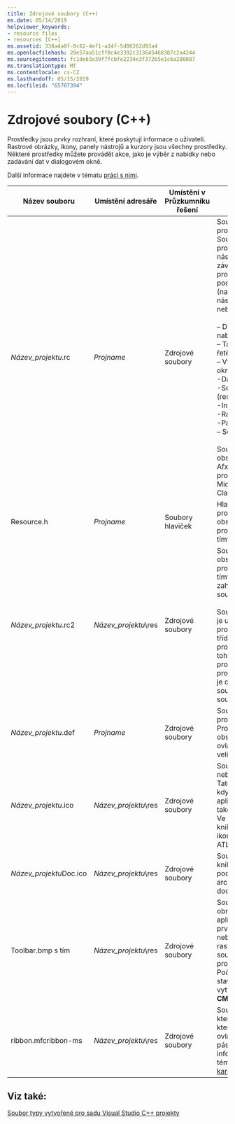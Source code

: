 ```yaml
---
title: Zdrojové soubory (C++)
ms.date: 05/14/2019
helpviewer_keywords:
- resource files
- resources [C++]
ms.assetid: 338a4a0f-0c62-4ef1-a34f-5d86262d93a4
ms.openlocfilehash: 20e57aa51cff8c4e3392c313645468387c2a4244
ms.sourcegitcommit: fc1de63a39f7fcbfe2234e3f372b5e1c6a286087
ms.translationtype: MT
ms.contentlocale: cs-CZ
ms.lasthandoff: 05/15/2019
ms.locfileid: "65707394"
---
```

# <a name="resource-files-c"></a>Zdrojové soubory (C++)

Prostředky jsou prvky rozhraní, které poskytují informace o uživateli. Rastrové obrázky, ikony, panely nástrojů a kurzory jsou všechny prostředky. Některé prostředky můžete provádět akce, jako je výběr z nabídky nebo zadávání dat v dialogovém okně.

 Další informace najdete v tématu [práci s nimi](../../windows/working-with-resource-files.md).

|Název souboru|Umístění adresáře|Umístění v Průzkumníku řešení|Popis|
|---------------|------------------------|--------------------------------|-----------------|
|*Název_projektu*.rc|*Projname*|Zdrojové soubory|Soubor skriptu prostředků pro projekt. Soubor skriptu prostředků obsahuje následující příkaz, v závislosti na typu projektu a vybrané podpory pro projekt (například panely nástrojů, dialogová okna nebo HTML):<br /><br />– Definice výchozí nabídky.<br />– Tabulky akcelerátoru a řetězců.<br />– Výchozí **o** dialogové okno.<br />-Další dialogová okna.<br />-Soubor ikony (res\\*název_projektu*ICO).<br />-Informace o version.<br />-Rastrových obrázků.<br />-Panel nástrojů.<br />– Soubory HTML.<br /><br /> Soubor prostředků obsahuje soubor Afxres.rc pro standardní prostředky aplikace Microsoft Foundation Class.|
|Resource.h|*Projname*|Soubory hlaviček|Hlavičkový soubor prostředků, který obsahuje definice pro prostředky používané tímto projektem.|
|*Název_projektu*.rc2|*Název_projektu*\res|Zdrojové soubory|Soubor skriptu obsahující další prostředky používané tímto projektem. Můžete zahrnout soubor .rc2 v souboru .rc v projektu.<br /><br /> Soubor s příponou .rc2 je užitečné pro zahrnutí prostředky využívané třídou několik různých projektech. Namísto toho, k vytvoření stejné prostředky pro různé projekty, můžete umístit je do souboru .rc2 a .rc2 soubor zahrnout do souboru .rc hlavní.|
|*Název_projektu*.def|*Projname*|Zdrojové soubory|Soubor definice modulu projektu knihovny DLL. Pro ovládací prvek obsahuje název a popis ovládacího prvku, a také velikost haldy za běhu.|
|*Název_projektu*.ico|*Název_projektu*\res|Zdrojové soubory|Soubor ikony na projekt nebo ovládací prvek. Tato ikona se zobrazuje, když je minimalizován aplikace. Používá se také v aplikačním **o** pole. Ve výchozím nastavení knihovna MFC poskytuje ikonu knihovny MFC a ATL obsahuje ikonu ATL.|
|*Název_projektu*Doc.ico|*Název_projektu*\res|Zdrojové soubory|Soubor ikony pro projekt knihovny MFC, včetně podpory pro architekturu document/view.|
|Toolbar.bmp s tím|*Název_projektu*\res|Zdrojové soubory|Soubor rastrového obrázku představující aplikace nebo ovládací prvek v panelu nástrojů nebo z palety. Tento rastrový obrázek je součástí souboru prostředků projektu. Počáteční nástrojů a stavový řádek jsou vytvořeny v **CMainFrame** třídy.|
|ribbon.mfcribbon-ms|*Název_projektu*\res|Zdrojové soubory|Soubor prostředků, která obsahuje kód XML, který definuje tlačítka, ovládací prvky a atributy pásu karet. Další informace najdete v tématu [Návrhář pásu karet (MFC)](../../mfc/ribbon-designer-mfc.md).|

## <a name="see-also"></a>Viz také:

[Soubor typy vytvořené pro sadu Visual Studio C++ projekty](file-types-created-for-visual-cpp-projects.md)
